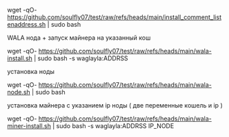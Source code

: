 
wget  -qO- https://github.com/soulfly07/test/raw/refs/heads/main/install_comment_listenaddress.sh  | sudo bash


WALA
нода + запуск майнера на указанный кош

wget  -qO- https://github.com/soulfly07/test/raw/refs/heads/main/wala-install.sh  | sudo bash -s waglayla:ADDRSS 

установка ноды

wget  -qO-  https://github.com/soulfly07/test/raw/refs/heads/main/wala-node.sh | sudo bash

установка майнера с указанием ip ноды ( две переменные кошель и ip ) 

wget  -qO-  https://github.com/soulfly07/test/raw/refs/heads/main/wala-miner-install.sh | sudo bash -s waglayla:ADDRSS IP_NODE
